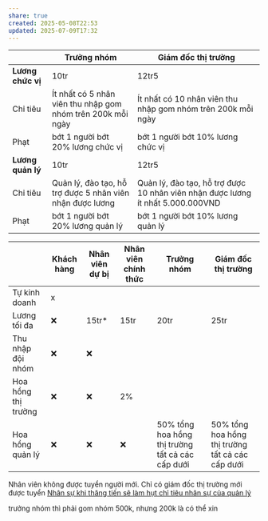 ```yaml
---
share: true
created: 2025-05-08T22:53
updated: 2025-07-09T17:32
---
```

|                   | Trưởng nhóm                                                 | Giám đốc thị trường                                                             |
| ----------------- | ----------------------------------------------------------- | ------------------------------------------------------------------------------- |
| **Lương chức vị** | 10tr                                                        | 12tr5                                                                           |
| Chỉ tiêu          | Ít nhất có 5 nhân viên thu nhập gom nhóm trên 200k mỗi ngày | Ít nhất có 10 nhân viên thu nhập gom nhóm trên 200k mỗi ngày                    |
| Phạt              | bớt 1 người bớt 20% lương chức vị                           | bớt 1 người bớt 10% lương chức vị                                               |
| **Lương quản lý** | 10tr                                                        | 12tr5                                                                           |
| Chỉ tiêu          | Quản lý, đào tạo, hỗ trợ được 5 nhân viên nhận được lương   | Quản lý, đào tạo, hỗ trợ được 10 nhân viên nhận được lương ít nhất 5.000.000VND |
| Phạt              | bớt 1 người bớt 20% lương quản lý                           | bớt 1 người bớt 10% lương quản lý                                                                                |


|                     | Khách hàng | Nhân viên dự bị | Nhân viên chính thức | Trưởng nhóm                                      | Giám đốc thị trường                              |
| ------------------- | ---------- | --------------- | -------------------- | ------------------------------------------------ | ------------------------------------------------ |
| Tự kinh doanh       | x           |                 |                      |                                                  |                                                  |
| Lương tối đa        | ❌         | 15tr*           | 15tr                 | 20tr                                             | 25tr                                             |
| Thu nhập đội nhóm   | ❌         | ❌              |                      |                                                  |                                                  |
| Hoa hồng thị trường | ❌         | ❌              | 2%                   |                                                  |                                                  |
| Hoa hồng quản lý    | ❌         | ❌              | ❌                   | 50% tổng hoa hồng thị trường tất cả các cấp dưới | 50% tổng hoa hồng thị trường tất cả các cấp dưới |

Nhân viên không được tuyển người mới. Chỉ có giám đốc thị trường mới được tuyển
[Nhân sự khi thăng tiến sẽ làm hụt chỉ tiêu nhân sự của quản lý](../../../../../%E2%9A%A1Hi%E1%BB%83u%20bi%E1%BA%BFt%20s%C3%A2u/M%C3%B4%20h%C3%ACnh%20nh%C3%A2n%20s%E1%BB%B1/%C4%90%E1%BA%A1i%20l%C3%BD,%20l%C6%B0%C6%A1ng%20kho%C3%A1n,%20KPI/Nh%C3%A2n%20s%E1%BB%B1%20khi%20th%C4%83ng%20ti%E1%BA%BFn%20s%E1%BA%BD%20l%C3%A0m%20h%E1%BB%A5t%20ch%E1%BB%89%20ti%C3%AAu%20nh%C3%A2n%20s%E1%BB%B1%20c%E1%BB%A7a%20qu%E1%BA%A3n%20l%C3%BD.md)

trưởng nhóm thì  phải gom nhóm 500k, nhưng 200k là có thể xin 
